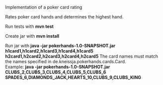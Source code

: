 Implementation of a poker card rating

Rates poker card hands and determines the highest hand.

Run tests with **mvn test**

Create jar with **mvn install**

Run jar with **java -jar pokerhands-1.0-SNAPSHOT.jar h1card1,h1card2,h1card3,h1card4,h1card5 h2card1,h2card2,h2card3,h2card4,h2card5** 
The card names must match the names specified in de.kneissja.pokerhands.cards.Card.
<br>
Example: **java -jar pokerhands-1.0-SNAPSHOT.jar CLUBS_2,CLUBS_3,CLUBS_4,CLUBS_5,CLUBS_6 SPADES_6,DIAMONDS_JACK,HEARTS_10,CLUBS_9,CLUBS_KING**
